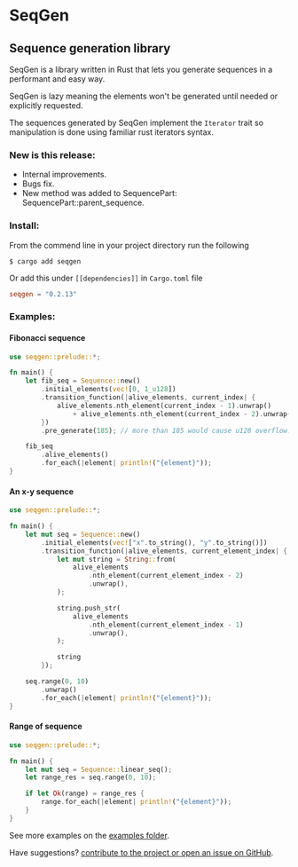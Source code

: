 # SeqGen

## Sequence generation library

SeqGen is a library written in Rust that lets you generate sequences in a performant and easy way.

SeqGen is lazy meaning the elements won't be generated until needed or explicitly requested.

The sequences generated by SeqGen implement the <code>Iterator</code> trait so manipulation is done using familiar rust iterators syntax.

### New is this release:

- Internal improvements.
- Bugs fix.
- New method was added to SequencePart: SequencePart::parent_sequence.

### Install:

From the commend line in your project directory run the following

```console
$ cargo add seqgen
```

Or add this under <code>[[dependencies]]</code> in <code>Cargo.toml</code> file

```toml
seqgen = "0.2.13"
```

### Examples:

#### Fibonacci sequence

```rust
use seqgen::prelude::*;

fn main() {
    let fib_seq = Sequence::new()
        .initial_elements(vec![0, 1_u128])
        .transition_function(|alive_elements, current_index| {
            alive_elements.nth_element(current_index - 1).unwrap()
                + alive_elements.nth_element(current_index - 2).unwrap()
        })
        .pre_generate(185); // more than 185 would cause u128 overflow.

    fib_seq
        .alive_elements()
        .for_each(|element| println!("{element}"));
}
```

#### An x-y sequence

```rust
use seqgen::prelude::*;

fn main() {
    let mut seq = Sequence::new()
        .initial_elements(vec!["x".to_string(), "y".to_string()])
        .transition_function(|alive_elements, current_element_index| {
            let mut string = String::from(
                alive_elements
                    .nth_element(current_element_index - 2)
                    .unwrap(),
            );

            string.push_str(
                alive_elements
                    .nth_element(current_element_index - 1)
                    .unwrap(),
            );

            string
        });

    seq.range(0, 10)
        .unwrap()
        .for_each(|element| println!("{element}"));
}
```

#### Range of sequence

```rust
use seqgen::prelude::*;

fn main() {
    let mut seq = Sequence::linear_seq();
    let range_res = seq.range(0, 10);

    if let Ok(range) = range_res {
        range.for_each(|element| println!("{element}"));
    }
}
```

See more examples on the [examples folder](https://github.com/crazyrat13/seqgen/tree/main/examples).

Have suggestions? [contribute to the project or open an issue on GitHub](https://github.com/crazyrat13/seqgen).
